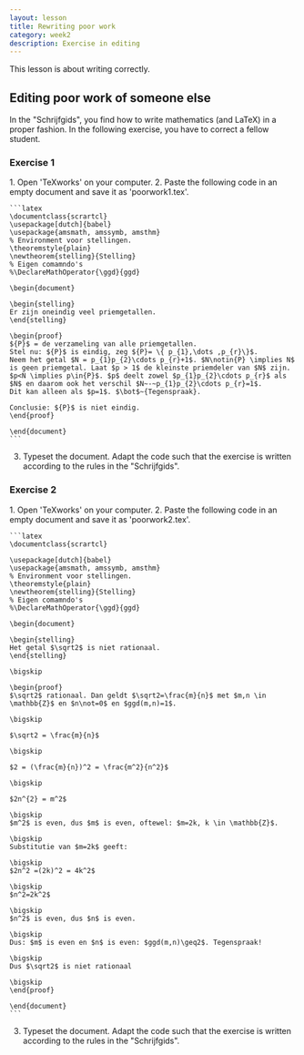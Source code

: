 ```yaml
---
layout: lesson
title: Rewriting poor work
category: week2
description: Exercise in editing
---
```

This lesson is about writing correctly.

Editing poor work of someone else
----------------------------------------------

In the "Schrijfgids", you find how to write mathematics (and LaTeX) in a proper fashion.
In the following exercise, you have to correct a fellow student.

<div class="panel panel-primary">
<h3 class="panel-heading panel-title"> Exercise 1 </h3>
<div class="panel-body">
1.  Open 'TeXworks' on your computer.
2.  Paste the following code in an empty document and save it as
    'poorwork1.tex'.

	```latex
	\documentclass{scrartcl}
	\usepackage[dutch]{babel}
	\usepackage{amsmath, amssymb, amsthm}
	% Environment voor stellingen.
	\theoremstyle{plain}
	\newtheorem{stelling}{Stelling}
	% Eigen comamndo's
	%\DeclareMathOperator{\ggd}{ggd}

	\begin{document}

	\begin{stelling}
	Er zijn oneindig veel priemgetallen.
	\end{stelling}

	\begin{proof}
	${P}$ = de verzameling van alle priemgetallen.
	Stel nu: ${P}$ is eindig, zeg ${P}= \{ p_{1},\dots ,p_{r}\}$.
	Neem het getal $N = p_{1}p_{2}\cdots p_{r}+1$. $N\notin{P} \implies N$ is geen priemgetal. Laat $p > 1$ de kleinste priemdeler van $N$ zijn.
	$p<N \implies p\in{P}$. $p$ deelt zowel $p_{1}p_{2}\cdots p_{r}$ als $N$ en daarom ook het verschil $N~-~p_{1}p_{2}\cdots p_{r}=1$.
	Dit kan alleen als $p=1$. $\bot$~{Tegenspraak}.

	Conclusie: ${P}$ is niet eindig.
	\end{proof}

	\end{document}
    ```

3. Typeset the document.
Adapt the code such that the exercise is written according to the rules in the "Schrijfgids".
</div> </div>

<div class="panel panel-primary">
<h3 class="panel-heading panel-title"> Exercise 2 </h3>
<div class="panel-body">
1.  Open 'TeXworks' on your computer.
2.  Paste the following code in an empty document and save it as
    'poorwork2.tex'.

	```latex
    \documentclass{scrartcl}

	\usepackage[dutch]{babel}
	\usepackage{amsmath, amssymb, amsthm}
	% Environment voor stellingen.
	\theoremstyle{plain}
	\newtheorem{stelling}{Stelling}
	% Eigen comamndo's
	%\DeclareMathOperator{\ggd}{ggd}

	\begin{document}

	\begin{stelling}
	Het getal $\sqrt2$ is niet rationaal.
	\end{stelling}

	\bigskip

	\begin{proof}
	$\sqrt2$ rationaal. Dan geldt $\sqrt2=\frac{m}{n}$ met $m,n \in \mathbb{Z}$ en $n\not=0$ en $ggd(m,n)=1$.

	\bigskip

	$\sqrt2 = \frac{m}{n}$

	\bigskip

	$2 = (\frac{m}{n})^2 = \frac{m^2}{n^2}$

	\bigskip

	$2n^{2} = m^2$

	\bigskip
	$m^2$ is even, dus $m$ is even, oftewel: $m=2k, k \in \mathbb{Z}$.

	\bigskip
	Substitutie van $m=2k$ geeft:

	\bigskip
	$2n^2 =(2k)^2 = 4k^2$

	\bigskip
	$n^2=2k^2$

	\bigskip
	$n^2$ is even, dus $n$ is even.

	\bigskip
	Dus: $m$ is even en $n$ is even: $ggd(m,n)\geq2$. Tegenspraak!

	\bigskip
	Dus $\sqrt2$ is niet rationaal

	\bigskip
	\end{proof}

	\end{document}
    ```

3. Typeset the document.
Adapt the code such that the exercise is written according to the rules in the "Schrijfgids".
</div> </div>
